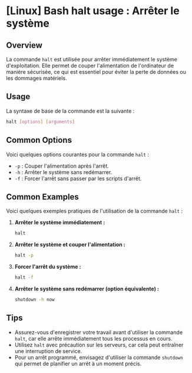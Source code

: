 # [Linux] Bash halt usage : Arrêter le système

## Overview
La commande `halt` est utilisée pour arrêter immédiatement le système d'exploitation. Elle permet de couper l'alimentation de l'ordinateur de manière sécurisée, ce qui est essentiel pour éviter la perte de données ou les dommages matériels.

## Usage
La syntaxe de base de la commande est la suivante :

```bash
halt [options] [arguments]
```

## Common Options
Voici quelques options courantes pour la commande `halt` :

- `-p` : Couper l'alimentation après l'arrêt.
- `-h` : Arrêter le système sans redémarrer.
- `-f` : Forcer l'arrêt sans passer par les scripts d'arrêt.

## Common Examples
Voici quelques exemples pratiques de l'utilisation de la commande `halt` :

1. **Arrêter le système immédiatement :**
   ```bash
   halt
   ```

2. **Arrêter le système et couper l'alimentation :**
   ```bash
   halt -p
   ```

3. **Forcer l'arrêt du système :**
   ```bash
   halt -f
   ```

4. **Arrêter le système sans redémarrer (option équivalente) :**
   ```bash
   shutdown -h now
   ```

## Tips
- Assurez-vous d'enregistrer votre travail avant d'utiliser la commande `halt`, car elle arrête immédiatement tous les processus en cours.
- Utilisez `halt` avec précaution sur les serveurs, car cela peut entraîner une interruption de service.
- Pour un arrêt programmé, envisagez d'utiliser la commande `shutdown` qui permet de planifier un arrêt à un moment précis.